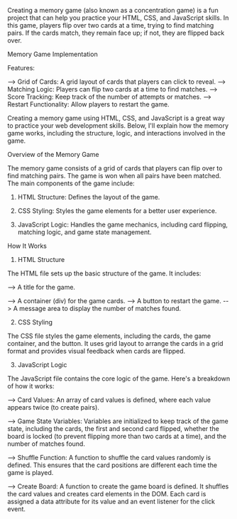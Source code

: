 Creating a memory game (also known as a concentration game) is a fun project that can help you practice your HTML, CSS, and JavaScript skills. In this game, players flip over two cards at a time, trying to find matching pairs. If the cards match, they remain face up; if not, they are flipped back over.


Memory Game Implementation


Features:


-->  Grid of Cards: A grid layout of cards that players can click to reveal.
-->  Matching Logic: Players can flip two cards at a time to find matches.
-->  Score Tracking: Keep track of the number of attempts or matches.
-->  Restart Functionality: Allow players to restart the game.

Creating a memory game using HTML, CSS, and JavaScript is a great way to practice your web development skills. Below, I'll explain how the memory game works, including the structure, logic, and interactions involved in the game.



Overview of the Memory Game


The memory game consists of a grid of cards that players can flip over to find matching pairs. The game is won when all pairs have been matched. The main components of the game include:

1. HTML Structure: Defines the layout of the game.

2. CSS Styling: Styles the game elements for a better user experience.

3. JavaScript Logic: Handles the game mechanics, including card flipping, matching logic, and game state management.


How It Works
1. HTML Structure
   
The HTML file sets up the basic structure of the game. It includes:

--> A title for the game.

--> A container (div) for the game cards.
--> A button to restart the game.
--> A message area to display the number of matches found.


2. CSS Styling

   
The CSS file styles the game elements, including the cards, the game container, and the button. It uses grid layout to arrange the cards in a grid format and provides visual feedback when cards are flipped.


3. JavaScript Logic

   
The JavaScript file contains the core logic of the game. Here's a breakdown of how it works:


--> Card Values: An array of card values is defined, where each value appears twice (to create pairs).

--> Game State Variables: Variables are initialized to keep track of the game state, including the cards, the first and second card flipped, whether the board is locked (to prevent flipping more than two cards at a time), and the number of matches found.

--> Shuffle Function: A function to shuffle the card values randomly is defined. This ensures that the card positions are different each time the game is played.

--> Create Board: A function to create the game board is defined. It shuffles the card values and creates card elements in the DOM. Each card is assigned a data attribute for its value and an event listener for the click event.
